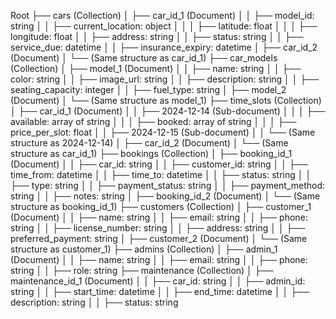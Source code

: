 Root
├── cars (Collection)
│   ├── car_id_1 (Document)
│   │   ├── model_id: string
│   │   ├── current_location: object
│   │   │   ├── latitude: float
│   │   │   ├── longitude: float
│   │   ├── address: string
│   │   ├── status: string
│   │   ├── service_due: datetime
│   │   ├── insurance_expiry: datetime
│   ├── car_id_2 (Document)
│       └── (Same structure as car_id_1)
├── car_models (Collection)
│   ├── model_1 (Document)
│   │   ├── name: string
│   │   ├── color: string
│   │   ├── image_url: string
│   │   ├── description: string
│   │   ├── seating_capacity: integer
│   │   ├── fuel_type: string
│   ├── model_2 (Document)
│       └── (Same structure as model_1)
├── time_slots (Collection)
│   ├── car_id_1 (Document)
│   │   ├── 2024-12-14 (Sub-document)
│   │   │   ├── available: array of string
│   │   │   ├── booked: array of string
│   │   │   ├── price_per_slot: float
│   │   ├── 2024-12-15 (Sub-document)
│   │       └── (Same structure as 2024-12-14)
│   ├── car_id_2 (Document)
│       └── (Same structure as car_id_1)
├── bookings (Collection)
│   ├── booking_id_1 (Document)
│   │   ├── car_id: string
│   │   ├── customer_id: string
│   │   ├── time_from: datetime
│   │   ├── time_to: datetime
│   │   ├── status: string
│   │   ├── type: string
│   │   ├── payment_status: string
│   │   ├── payment_method: string
│   │   ├── notes: string
│   ├── booking_id_2 (Document)
│       └── (Same structure as booking_id_1)
├── customers (Collection)
│   ├── customer_1 (Document)
│   │   ├── name: string
│   │   ├── email: string
│   │   ├── phone: string
│   │   ├── license_number: string
│   │   ├── address: string
│   │   ├── preferred_payment: string
│   ├── customer_2 (Document)
│       └── (Same structure as customer_1)
├── admins (Collection)
│   ├── admin_1 (Document)
│   │   ├── name: string
│   │   ├── email: string
│   │   ├── phone: string
│   │   ├── role: string
├── maintenance (Collection)
│   ├── maintenance_id_1 (Document)
│   │   ├── car_id: string
│   │   ├── admin_id: string
│   │   ├── start_time: datetime
│   │   ├── end_time: datetime
│   │   ├── description: string
│   │   ├── status: string